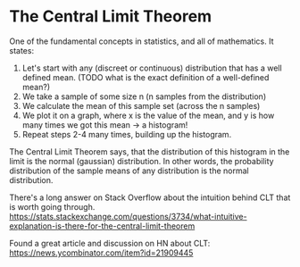 # The Central Limit Theorem

One of the fundamental concepts in statistics, and all of mathematics. It states:
1. Let's start with any (discreet or continuous) distribution that has a well defined mean. (TODO what is the exact definition of a well-defined mean?)
2. We take a sample of some size n (n samples from the distribution)
3. We calculate the mean of this sample set (across the n samples)
4. We plot it on a graph, where x is the value of the mean, and y is how many times we got this mean -> a histogram!
5. Repeat steps 2-4 many times, building up the histogram.

The Central Limit Theorem says, that the distribution of this histogram in the limit is the normal (gaussian) distribution. In other words, the probability distribution of the sample means of any distribution is the normal distribution.

There's a long answer on Stack Overflow about the intuition behind CLT that is worth going through. https://stats.stackexchange.com/questions/3734/what-intuitive-explanation-is-there-for-the-central-limit-theorem

Found a great article and discussion on HN about CLT: https://news.ycombinator.com/item?id=21909445

